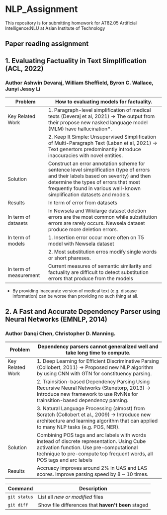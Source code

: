 # NLP_Assignment
This repository is for submitting homework for AT82.05 Artificial Intelligence:NLU at Asian Institute of Technology

## Paper reading assignment
## 1. Evaluating Factuality in Text Simplification (ACL, 2022)
### Author Ashwin Devaraj, William Sheffield, Byron C. Wallace, Junyi Jessy Li

| Problem  | How to evaluating models for factuality.|
| --- | --- |
| Key Related Work  | 1. Paragraph-level simplification of medical texts (Deveraj et al, 2021) -> The output from their propose new nasked language model (MLM) have hallucination*.|
|                   | 2. Keep It Simple: Unsupervised Simplification of Multi-Paragraph Text (Laban et al, 2021) -> Text genertors predominantly introduce inaccuracies with novel entities.|
| Solution  | Construct an error annotation scheme for sentence level simplification (type of errors and their labels based on severity) and then determine the types of errors that most frequently found in various well-known simplification datasets and models.|
| Results  | In term of error from datasets |
| In term of datasets | In Newsela and Wikilarge dataset deletion errors are the most common while substitution errors are rarely occurs. Newsela dataset produce more deletion errors.|
| In term of models   | 1. Insertion error occur more often on T5 model with Newsela dataset|
|                     | 2. Most substitution erros modify single words or short phareses.|
| In term of measurement  | Current measures of semantic similarity and factuality are difficult to detect substitution errors that produce from the models|

* By providing inaccurate version of medical text (e.g. disease information) can be worse than providing no such thing at all.

## 2. A Fast and Accurate Dependency Parser using Neural Networks (EMNLP, 2014)
### Author Danqi Chen, Christopher D. Manning.

| Problem  | Dependency parsers cannot generalized well and take long time to compute. |
| --- | --- |
| Key Related Work  | 1. Deep Learning for Efficient Discriminative Parsing (Collobert, 2011) -> Proposed new NLP algorithm by using CNN with GTN for constituency parsing.|
|                   | 2. Trainsition-based Dependency Parsing Using Recursive Neural Networks (Stenetorp, 2013) -> Introduce new framework to use RvNNs for trainsition-based dependency parsing.|
|                   | 3. Natural Language Processing (almost) from Scratch (Collobert et al., 2009) -> Introduce new architecture and learning algorithm that can applied to many NLP tasks (e.g. POS, NER).
| Solution  | Combining POS tags and arc labels with words instead of discrete representation. Using Cube activation function. Use pre-computational technique to pre-compute top frequent words, all POS tags and arc labels|
| Results  | Accruacy improves around 2% in UAS and LAS scores. Improve parsing speed by 8 ~ 10 times. |

| Command | Description |
| --- | --- |
| `git status` | List all *new or modified* files |
| `git diff` | Show file differences that **haven't been** staged |
